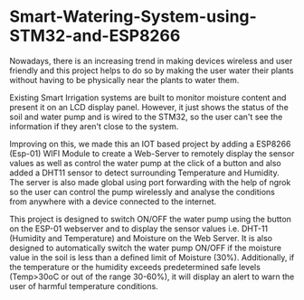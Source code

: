 # Smart-Watering-System-using-STM32-and-ESP8266

  Nowadays, there is an increasing trend in making devices wireless and user friendly and this project helps to do so by making the user water their plants without having to be physically near the plants to water them.
  
Existing Smart Irrigation systems are built to monitor moisture content and present it on an LCD display panel. However, it just shows the status of the soil and water pump and is wired to the STM32, so the user can't see the information if they aren't close to the system.

Improving on this, we made this an IOT based project by adding a ESP8266 (Esp-01) WIFI Module to create a Web-Server to remotely display the sensor values as well as control the water pump at the click of a button and also added a DHT11 sensor to detect surrounding Temperature and Humidity. The server is also made global using port forwarding with the help of ngrok so the user can control the pump wirelessly and analyse the conditions from anywhere with a device connected to the internet.

This project is designed to switch ON/OFF the water pump using the button on the ESP-01 webserver and to display the sensor values i.e. DHT-11 (Humidity and Temperature) and Moisture on the Web Server. It is also designed to automatically switch the water pump ON/OFF if the moisture value in the soil is less than a defined limit of Moisture (30%). Additionally, if the temperature or the humidity exceeds predetermined safe levels (Temp>30oC or out of the range 30-60%), it will display an alert to warn the user of harmful temperature conditions.
